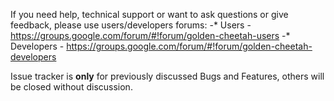 If you need help, technical support or want to ask questions or give feedback, please use users/developers forums:
-* Users - https://groups.google.com/forum/#!forum/golden-cheetah-users                                                 -* Developers - https://groups.google.com/forum/#!forum/golden-cheetah-developers

Issue tracker is **only** for  previously discussed Bugs and Features, others will be closed without discussion.
